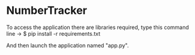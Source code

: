 # NumberTracker

To access the application there are libraries required, type this command line -> $ pip install -r requirements.txt


And then launch the application named "app.py".


